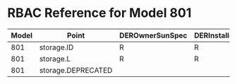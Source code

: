 # RBAC Reference for Model 801

| Model | Point | DEROwnerSunSpec | DERInstallerSunSpec | DERVendorSunSpec | ServiceProviderSunSpec | GridOperatorSunSpec |
|-------|-------|------------------|---------------------|------------------|------------------------|---------------------|
| 801 | storage.ID | R | R | R | R | R |
| 801 | storage.L | R | R | R | R | R |
| 801 | storage.DEPRECATED |  |  |  |  |  |
